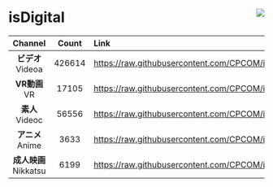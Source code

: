 # isDigital <img align="right" src="https://img.shields.io/github/last-commit/CPCOM/isDigital"/>  
  
| Channel | Count | Link |  
| :-----: | :---: | :--- |  
|**ビデオ**<br />Videoa | 426614 | https://raw.githubusercontent.com/CPCOM/isDigital/main/Videoa.txt |  
|**VR動画**<br />VR | 17105 | https://raw.githubusercontent.com/CPCOM/isDigital/main/VR.txt |  
|**素人**<br />Videoc | 56556 | https://raw.githubusercontent.com/CPCOM/isDigital/main/Videoc.txt |  
|**アニメ**<br />Anime | 3633 | https://raw.githubusercontent.com/CPCOM/isDigital/main/Anime.txt |  
|**成人映画**<br />Nikkatsu | 6199 | https://raw.githubusercontent.com/CPCOM/isDigital/main/Nikkatsu.txt |  